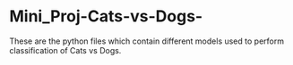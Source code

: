 # Mini_Proj-Cats-vs-Dogs-

These are the python files which contain different models used to perform classification of Cats vs Dogs.
